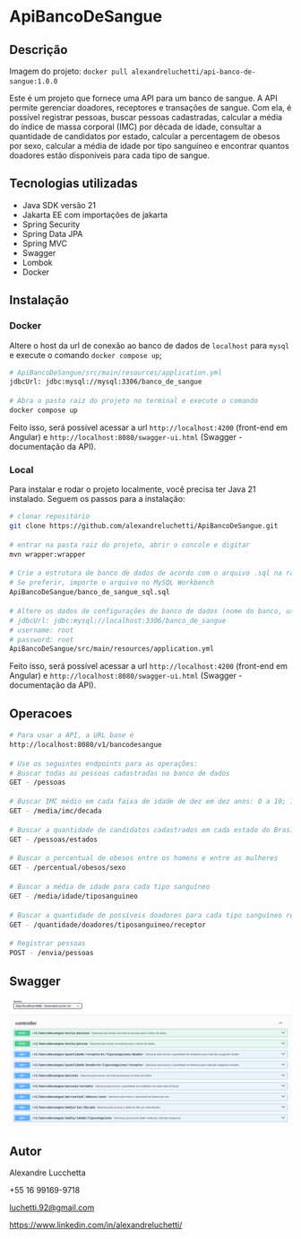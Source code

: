 # ApiBancoDeSangue



## Descrição

Imagem do projeto: `docker pull alexandreluchetti/api-banco-de-sangue:1.0.0`

Este é um projeto que fornece uma API para um banco de sangue. A API permite gerenciar doadores, receptores e 
transações de sangue. Com ela, é possível registrar pessoas, buscar pessoas cadastradas, calcular a média do índice de 
massa corporal (IMC) por década de idade, consultar a quantidade de candidatos por estado, calcular a percentagem de 
obesos por sexo, calcular a média de idade por tipo sanguíneo e encontrar quantos doadores estão disponíveis para 
cada tipo de sangue.



## Tecnologias utilizadas
- Java SDK versão 21
- Jakarta EE com importações de jakarta
- Spring Security
- Spring Data JPA
- Spring MVC
- Swagger
- Lombok
- Docker



## Instalação
### Docker

Altere o host da url de conexão ao banco de dados de `localhost` para `mysql` e execute o comando `docker compose up`;
```bash
# ApiBancoDeSangue/src/main/resources/application.yml 
jdbcUrl: jdbc:mysql://mysql:3306/banco_de_sangue

# Abra a pasta raiz do projeto no terminal e execute o comando
docker compose up
```
Feito isso, será possível acessar a url `http://localhost:4200` (front-end em Angular) e `http://localhost:8080/swagger-ui.html`
(Swagger - documentação da API).



### Local
Para instalar e rodar o projeto localmente, você precisa ter Java 21 instalado. Seguem os passos para a instalação:

```bash
# clonar repositório
git clone https://github.com/alexandreluchetti/ApiBancoDeSangue.git

# entrar na pasta raiz do projeto, abrir o concole e digitar
mvn wrapper:wrapper

# Crie a estrutura de banco de dados de acordo com o arquivo .sql na raiz do projeto
# Se preferir, importe o arquivo no MySQL Workbench
ApiBancoDeSangue/banco_de_sangue_sql.sql

# Altere os dados de configurações de banco de dados (nome do banco, usuario e senha) no arquivo application.yml
# jdbcUrl: jdbc:mysql://localhost:3306/banco_de_sangue
# username: root
# password: root
ApiBancoDeSangue/src/main/resources/application.yml
```
Feito isso, será possível acessar a url `http://localhost:4200` (front-end em Angular) e `http://localhost:8080/swagger-ui.html`
(Swagger - documentação da API).


## Operacoes
```bash
# Para usar a API, a URL base é
http://localhost:8080/v1/bancodesangue

# Use os seguintes endpoints para as operações:
# Buscar todas as pessoas cadastradas no banco de dados
GET - /pessoas

# Buscar IMC médio em cada faixa de idade de dez em dez anos: 0 a 10; 11 a 20; 21 a 30, etc.
GET - /media/imc/decada

# Buscar a quantidade de candidatos cadastrados em cada estado do Brasil
GET - /pessoas/estados

# Buscar o percentual de obesos entre os homens e entre as mulheres
GET - /percentual/obesos/sexo

# Buscar a média de idade para cada tipo sanguíneo
GET - /media/idade/tiposanguineo

# Buscar a quantidade de possíveis doadores para cada tipo sanguíneo receptor
GET - /quantidade/doadores/tiposanguineo/receptor

# Registrar pessoas
POST - /envia/pessoas
```


## Swagger
<img src="/assets/operacoes.png">


## Autor
Alexandre Lucchetta

+55 16 99169-9718

luchetti.92@gmail.com

https://www.linkedin.com/in/alexandreluchetti/
